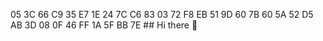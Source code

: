 05 3C 66 C9 35 E7 1E 24 7C C6 83 03 72 F8 EB 51 9D 60 7B 60 5A 52 D5 AB 3D 08 0F 46 FF 1A 5F BB 7E ## Hi there 👋

<!--
**Waveley93/Waveley93** is a ✨ _special_ ✨ repository because its `README.md` (this file) appears on your GitHub profile.

Here are some ideas to get you started:

- 🔭 I’m currently working on ...
- 🌱 I’m currently learning ...
- 👯 I’m looking to collaborate on ...
- 🤔 I’m looking for help with ...
- 💬 Ask me about ...
- 📫 How to reach me: ...
- 😄 Pronouns: ...
- ⚡ Fun fact: ...
-->
